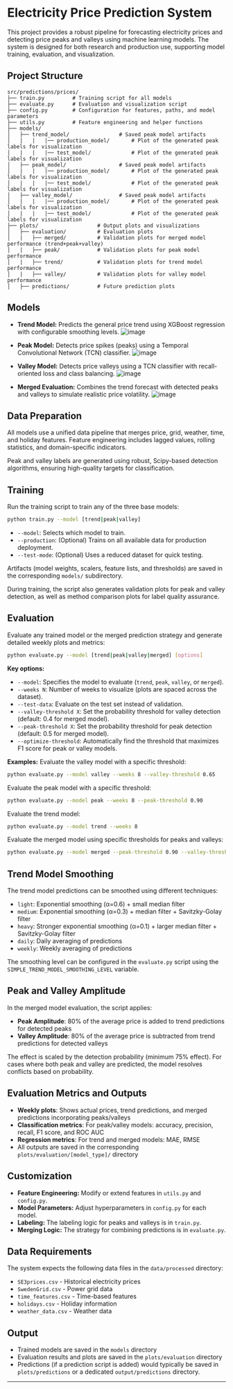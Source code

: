 # Electricity Price Prediction System

This project provides a robust pipeline for forecasting electricity prices and detecting price peaks and valleys using machine learning models. The system is designed for both research and production use, supporting model training, evaluation, and visualization.

## Project Structure

```
src/predictions/prices/
├── train.py         # Training script for all models
├── evaluate.py      # Evaluation and visualization script
├── config.py        # Configuration for features, paths, and model parameters
├── utils.py         # Feature engineering and helper functions
├── models/
│   ├── trend_model/                # Saved peak model artifacts
│   |   |   |── production_model/       # Plot of the generated peak labels for visualization
│   |   |   |── test_model/             # Plot of the generated peak labels for visualization
│   ├── peak_model/                 # Saved peak model artifacts
│   |   |   |── production_model/       # Plot of the generated peak labels for visualization
│   |   |   |── test_model/             # Plot of the generated peak labels for visualization
│   ├── valley_model/               # Saved peak model artifacts
│   |   |   |── production_model/       # Plot of the generated peak labels for visualization
│   |   |   |── test_model/             # Plot of the generated peak labels for visualization
├── plots/                   # Output plots and visualizations
│   ├── evaluation/          # Evaluation plots
│   |   ├── merged/          # Validation plots for merged model performance (trend+peak+valley)
│   |   ├── peak/            # Validation plots for peak model performance
│   |   ├── trend/           # Validation plots for trend model performance
│   |   ├── valley/          # Validation plots for valley model performance
│   ├── predictions/         # Future prediction plots
```

## Models

- **Trend Model:** Predicts the general price trend using XGBoost regression with configurable smoothing levels.
![image](https://github.com/user-attachments/assets/461003ed-d6c6-42c3-ab47-eefdbd23e407)

- **Peak Model:** Detects price spikes (peaks) using a Temporal Convolutional Network (TCN) classifier.
![image](https://github.com/user-attachments/assets/ffeacde8-33de-401a-9fa7-91595fbf97f7)

- **Valley Model:** Detects price valleys using a TCN classifier with recall-oriented loss and class balancing.
![image](https://github.com/user-attachments/assets/74e67aa1-5969-40cd-b2c8-5452acf53265)

- **Merged Evaluation:** Combines the trend forecast with detected peaks and valleys to simulate realistic price volatility.
![image](https://github.com/user-attachments/assets/3d5c9993-a60f-4b22-a6c1-50fd49c12fa1)


## Data Preparation

All models use a unified data pipeline that merges price, grid, weather, time, and holiday features. Feature engineering includes lagged values, rolling statistics, and domain-specific indicators.

Peak and valley labels are generated using robust, Scipy-based detection algorithms, ensuring high-quality targets for classification.

## Training

Run the training script to train any of the three base models:

```bash
python train.py --model [trend|peak|valley]
```

- `--model`: Selects which model to train.
- `--production`: (Optional) Trains on all available data for production deployment.
- `--test-mode`: (Optional) Uses a reduced dataset for quick testing.

Artifacts (model weights, scalers, feature lists, and thresholds) are saved in the corresponding `models/` subdirectory.

During training, the script also generates validation plots for peak and valley detection, as well as method comparison plots for label quality assurance.

## Evaluation

Evaluate any trained model or the merged prediction strategy and generate detailed weekly plots and metrics:

```bash
python evaluate.py --model [trend|peak|valley|merged] [options]
```

**Key options:**
- `--model`: Specifies the model to evaluate (`trend`, `peak`, `valley`, or `merged`).
- `--weeks N`: Number of weeks to visualize (plots are spaced across the dataset).
- `--test-data`: Evaluate on the test set instead of validation.
- `--valley-threshold X`: Set the probability threshold for valley detection (default: 0.4 for merged model).
- `--peak-threshold X`: Set the probability threshold for peak detection (default: 0.5 for merged model).
- `--optimize-threshold`: Automatically find the threshold that maximizes F1 score for peak or valley models.

**Examples:**
Evaluate the valley model with a specific threshold:
```bash
python evaluate.py --model valley --weeks 8 --valley-threshold 0.65
```
Evaluate the peak model with a specific threshold:
```bash
python evaluate.py --model peak --weeks 8 --peak-threshold 0.90
```
Evaluate the trend model:
```bash
python evaluate.py --model trend --weeks 8
```
Evaluate the merged model using specific thresholds for peaks and valleys:
```bash
python evaluate.py --model merged --peak-threshold 0.90 --valley-threshold 0.65 --test-data
```

## Trend Model Smoothing

The trend model predictions can be smoothed using different techniques:

- `light`: Exponential smoothing (α=0.6) + small median filter
- `medium`: Exponential smoothing (α=0.3) + median filter + Savitzky-Golay filter
- `heavy`: Stronger exponential smoothing (α=0.1) + larger median filter + Savitzky-Golay filter
- `daily`: Daily averaging of predictions
- `weekly`: Weekly averaging of predictions

The smoothing level can be configured in the `evaluate.py` script using the `SIMPLE_TREND_MODEL_SMOOTHING_LEVEL` variable.

## Peak and Valley Amplitude

In the merged model evaluation, the script applies:
- **Peak Amplitude**: 80% of the average price is added to trend predictions for detected peaks
- **Valley Amplitude**: 80% of the average price is subtracted from trend predictions for detected valleys

The effect is scaled by the detection probability (minimum 75% effect). For cases where both peak and valley are predicted, the model resolves conflicts based on probability.

## Evaluation Metrics and Outputs

- **Weekly plots**: Shows actual prices, trend predictions, and merged predictions incorporating peaks/valleys
- **Classification metrics**: For peak/valley models: accuracy, precision, recall, F1 score, and ROC AUC
- **Regression metrics**: For trend and merged models: MAE, RMSE
- All outputs are saved in the corresponding `plots/evaluation/[model_type]/` directory

## Customization

- **Feature Engineering:** Modify or extend features in `utils.py` and `config.py`.
- **Model Parameters:** Adjust hyperparameters in `config.py` for each model.
- **Labeling:** The labeling logic for peaks and valleys is in `train.py`.
- **Merging Logic:** The strategy for combining predictions is in `evaluate.py`.

## Data Requirements

The system expects the following data files in the `data/processed` directory:

- `SE3prices.csv` - Historical electricity prices
- `SwedenGrid.csv` - Power grid data
- `time_features.csv` - Time-based features
- `holidays.csv` - Holiday information
- `weather_data.csv` - Weather data

## Output

- Trained models are saved in the `models` directory
- Evaluation results and plots are saved in the `plots/evaluation` directory
- Predictions (if a prediction script is added) would typically be saved in `plots/predictions` or a dedicated `output/predictions` directory.

---
